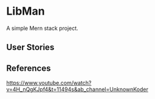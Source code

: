 # LibMan

A simple Mern stack project.

## User Stories

## References

https://www.youtube.com/watch?v=4H_nQgKJpf4&t=11494s&ab_channel=UnknownKoder
